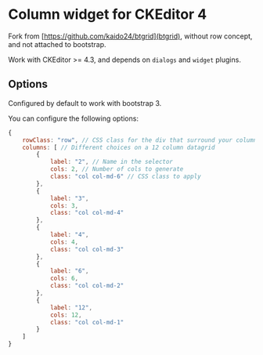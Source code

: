 # Column widget for CKEditor 4

Fork from [https://github.com/kaido24/btgrid](btgrid), without row concept, and not attached to bootstrap.

Work with CKEditor >= 4.3, and depends on `dialogs` and `widget` plugins.

## Options

Configured by default to work with bootstrap 3.

You can configure the following options:
```js
{
    rowClass: "row", // CSS class for the div that surround your columns
    columns: [ // Different choices on a 12 column datagrid
        {
            label: "2", // Name in the selector
            cols: 2, // Number of cols to generate
            class: "col col-md-6" // CSS class to apply
        },
        {
            label: "3",
            cols: 3,
            class: "col col-md-4"
        },
        {
            label: "4",
            cols: 4,
            class: "col col-md-3"
        },
        {
            label: "6",
            cols: 6,
            class: "col col-md-2"
        },
        {
            label: "12",
            cols: 12,
            class: "col col-md-1"
        }
    ]
}
```
